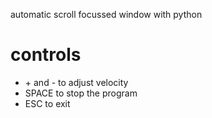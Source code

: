 automatic scroll focussed window with python

# controls
+ \+ and - to adjust velocity 
+ SPACE to stop the program
+ ESC to exit 
